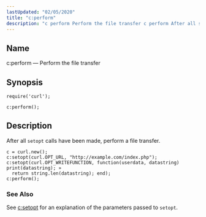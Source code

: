 ```yaml
---
lastUpdated: "02/05/2020"
title: "c:perform"
description: "c perform Perform the file transfer c perform After all setopt calls have been made perform a file transfer Example 70 15 c perform example See c setopt for an explanation of the parameters passed to setopt..."
---
```


<a name="lua.ref.curl.c_perform"></a> 
## Name

c:perform — Perform the file transfer

<a name="idp15388672"></a> 
## Synopsis

`require('curl');`

`c:perform();`

<a name="idp15391632"></a> 
## Description

After all `setopt` calls have been made, perform a file transfer.

<a name="lua.ref.curl.c_perform.example"></a> 


```
c = curl.new();
c:setopt(curl.OPT_URL, "http://example.com/index.php");
c:setopt(curl.OPT_WRITEFUNCTION, function(userdata, datastring) print(datastring); »
  return string.len(datastring); end);
c:perform();
```

<a name="idp15396016"></a> 
### See Also

See [c:setopt](/momentum/4/lua/ref-curl-c-setopt) for an explanation of the parameters passed to `setopt`.